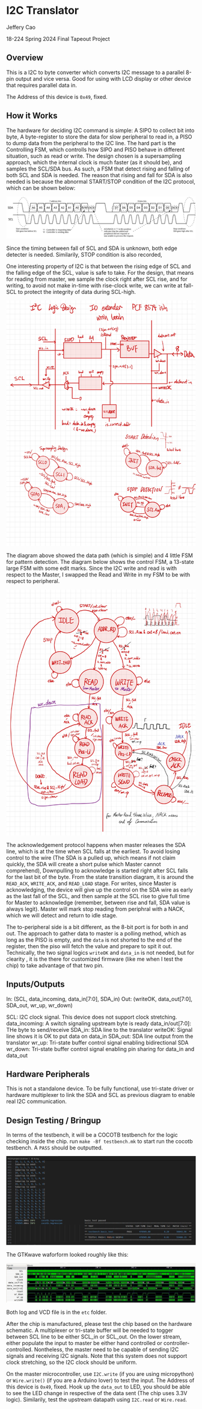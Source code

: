 # I2C Translator

Jeffery Cao

18-224 Spring 2024 Final Tapeout Project

<!-- (NOTE: Please follow the bracketed instructions to populate descriptions relevant to your project, and then remove the bracketed instructions before pushing this file to your repo) -->

## Overview

This is a I2C to byte converter which converts I2C message to a parallel 8-pin output and vice versa. Good for using with LCD display or other device that requires parallel data in. 

The Address of this device is `0x49`, fixed.
<!-- (high-level overview of what your project does, in a few lines) -->

## How it Works

The hardware for deciding I2C command is simple: A SIPO to collect bit into byte, A byte-register to store the data for slow peripheral to read in, a PISO to dump data from the peripheral to the I2C line. The hard part is the Controlling FSM, which controlls how SIPO and PISO behave in different situation, such as read or write. The design chosen is a supersampling approach, which the internal clock is much faster (as it should be), and samples the SCL/SDA bus. As such, a FSM that detect rising and falling of both SCL and SDA is needed. The reason that rising and fall for SDA is also needed is because the abnormal START/STOP condition of the I2C protocol, which can be shown below:

![](img/I2C_Basic_Address_and_Data_Frames.jpg)

Since the timing between fall of SCL and SDA is unknown, both edge detecter is needed. Similarily, STOP condition is also recorded, 

One interesting property of I2C is that between the rising edge of SCL and the falling edge of the SCL, value is safe to take. For the design, that means for reading from master, we sample the clock right after SCL rise, and for writing, to avoid not make in-time with rise-clock write, we can write at fall-SCL to protect the integrity of data during SCL-high. 

![](img/I2C%20Design-2.jpg)

The diagram above showed the data path (which is simple) and 4 little FSM for pattern detection. The diagram below shows the control FSM, a 13-state large FSM with some edit marks. Since the I2C write and read is with respect to the Master, I swapped the Read and Write in my FSM to be with respect to peripheral. 

![](img/I2C%20Design-3.jpg)

The acknowledgement protocol happens when master releases the SDA line, which is at the time when SCL falls at the earliest. To avoid losing control to the wire (The SDA is a pulled up, which means if not claim quickly, the SDA will create a short pulse which Master cannot comprehend), Downpulling to acknowledge is started right after SCL falls for the last bit of the byte. From the state transition diagram, it is around the `READ_ACK`, `WRITE_ACK`, and `READ_LOAD` stage. For writes, since Master is acknowledging, the device will give up the control on the SDA wire as early as the last fall of the SCL, and then sample at the SCL rise to give full time for Master to acknowledge (remember, between rise and fall, SDA value is always legit). Master will mark stop reading from periphral with a NACK, which we will detect and return to idle stage. 

The to-peripheral side is a bit different, as the 8-bit port is for both in and out. The approach to gather data to master is a polling method, which as long as the PISO is empty, and the `data` is not shorted to the end of the register, then the piso will fetch the value and prepare to spit it out. Technically, the two signal logics `writeOK` and `data_in` is not needed, but for clearity , it is the there for customized firmware (like me when I test the chip) to take advantage of that two pin.

## Inputs/Outputs

In: (SCL, data_incoming, data_in[7:0], SDA_in) 
Out: (writeOK, data_out[7:0], SDA_out, wr_up, wr_down)

SCL: I2C clock signal. This device does not support clock stretching.
data_incoming: A switch signaling upstream byte is ready
data_in/out[7:0]: THe byte to send/receive
SDA_in: SDA line to the translator
writeOK: Signal line shows it is OK to put data on data_in
SDA_out: SDA line output from the translator
wr_up: Tri-state buffer control signal enabling bidirectional SDA
wr_down: Tri-state buffer control signal enabling pin sharing for data_in and data_out

<!-- (describe what each of the 12 input and 12 output pins are used for; )

(if you have any specific dependency on clock frequency; i.e. for visual effects or for an external interface, explain it here.) -->

## Hardware Peripherals

This is not a standalone device. To be fully functional, use tri-state driver or hardware multiplexer to link the SDA and SCL as previous diagram to enable real I2C communication. 

<!-- (if you have any external hardware peripherals such as buttons, LEDs, sensors, etc, please explain them here. otherwise, remove this section) -->

## Design Testing / Bringup

In terms of the testbench, it will be a COCOTB testbench for the logic checking inside the chip. run `make -Bf testbench.mk` to start run the cocotb testbench. A `PASS` should be outputted.

![](./img/SharedScreenshot.jpg)

The GTKwave waforform looked roughly like this:

![](./img/屏幕截图%202024-05-01%20224814.jpg)

Both log and VCD file is in the `etc` folder. 

After the chip is manufactured, please test the chip based on the hardware schematic. A multiplexer or tri-state buffer will be needed to togger between SCL line to be either SCL_in or SCL_out. On the lower stream, either populate the input to master be either hand controlled or controller-controlled. Nontheless, the master need to be capable of sending I2C signals and receiving I2C signals. Note that this system does not support clock stretching, so the I2C clock should be uniform. 

On the master microcontroller, use `I2C.write` (if you are using micropython) or `Wire.write()` (if you are a Arduino lover) to test the input. The Address of this device is `0x49`, fixed. Hook up the `data_out` to LED, you should be able to see the LED change in respective of the data sent (The chip uses 3.3V logic). Similarily, test the upstream datapath using `I2C.read` or `Wire.read`.
<!-- (explain how to test your design; if relevant, give examples of inputs and expected outputs)

(if you would like your design to be tested after integration but before tapeout, provide a Python script that uses the Debug Interface posted on canvas and explain here how to run the testing script) -->

<!-- ## Media

(optionally include any photos or videos of your design in action)

## (anything else)

If there is anything else you would like to document about your project such as background information, design space exploration, future ideas, verification details, references, etc etc. please add it here. This template is meant to be a guideline, not an exact format that you're required to follow. -->
